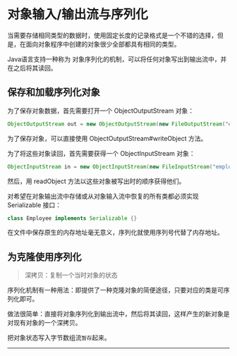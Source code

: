 #   对象输入/输出流与序列化

当需要存储相同类型的数据时，使用固定长度的记录格式是一个不错的选择，但是，在面向对象程序中创建的对象很少全部都具有相同的类型。

Java语言支持一种称为 对象序列化的机制，可以将任何对象写出到输出流中，并在之后将其读回。

##  保存和加载序列化对象

为了保存对象数据，首先需要打开一个 ObjectOutputStream 对象：

```Java
ObjectOutputStream out = new ObjectOutputStream(new FileOutputStream("employee.dat"));
```

为了保存对象，可以直接使用 ObjectOutputStream#writeObject 方法。

为了将这些对象读回，首先需要获得一个 ObjectInputStream 对象：

```Java
ObjectInputStream in = new ObjectInputStream(new FileInputStream("employee.dat"));
```

然后，用 readObject 方法以这些对象被写出时的顺序获得他们。

对希望在对象输出流中存储或从对象输入流中恢复的所有类都必须实现 Serializable 接口：

```Java
class Employee implements Serializable {}
```

在文件中保存原生的内存地址毫无意义，序列化就使用序列号代替了内存地址。

##  为克隆使用序列化

>   深拷贝：复制一个当时对象的状态

序列化机制有一种用法：即提供了一种克隆对象的简便途径，只要对应的类是可序列化即可。

做法很简单：直接将对象序列化到输出流中，然后将其读回，这样产生的新对象是对现有对象的一个深拷贝。

把对象状态写入字节数组流`暂存`起来。

----